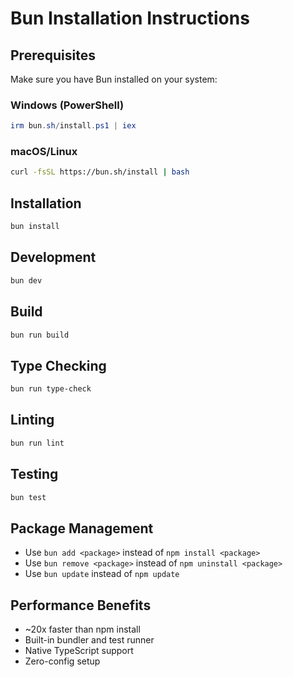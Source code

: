# Bun Installation Instructions

## Prerequisites

Make sure you have Bun installed on your system:

### Windows (PowerShell)

```powershell
irm bun.sh/install.ps1 | iex
```

### macOS/Linux

```bash
curl -fsSL https://bun.sh/install | bash
```

## Installation

```bash
bun install
```

## Development

```bash
bun dev
```

## Build

```bash
bun run build
```

## Type Checking

```bash
bun run type-check
```

## Linting

```bash
bun run lint
```

## Testing

```bash
bun test
```

## Package Management

- Use `bun add <package>` instead of `npm install <package>`
- Use `bun remove <package>` instead of `npm uninstall <package>`
- Use `bun update` instead of `npm update`

## Performance Benefits

- ~20x faster than npm install
- Built-in bundler and test runner
- Native TypeScript support
- Zero-config setup
